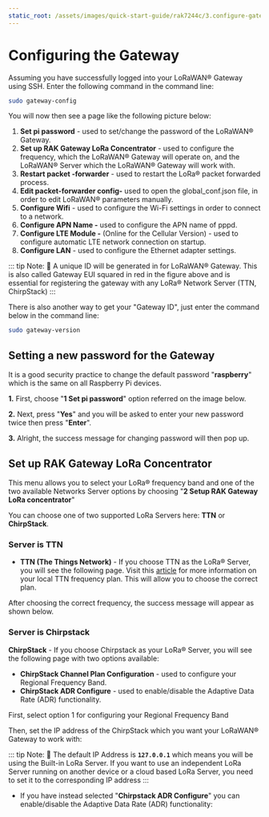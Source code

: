 ```yaml
---
static_root: /assets/images/quick-start-guide/rak7244c/3.configure-gateway
---
```


# Configuring the Gateway

Assuming you have successfully logged into your LoRaWAN® Gateway using SSH. Enter the following command in the command line:

```bash
sudo gateway-config
```

You will now then see a page like the following picture below:

<rk-img
  :src="`${$frontmatter.static_root}/01.ivnbudjlcg1xm2noagvl.png`"
  width="100%"
  figure-number="1"
  caption="Configuration Options for the Gateway"
/>

1. **Set pi password** - used to set/change the password of the LoRaWAN® Gateway.
2. **Set up RAK Gateway LoRa Concentrator** - used to configure the frequency, which the LoRaWAN® Gateway will operate on, and the LoRaWAN® Server which the LoRaWAN® Gateway will work with.
3. **Restart packet -forwarder** - used to restart the LoRa® packet forwarded process.
4. **Edit packet-forwarder config-** used to open the global_conf.json file, in order to edit LoRaWAN® parameters manually.
5. **Configure Wifi** - used to configure the Wi-Fi settings in order to connect to a network.
6. **Configure APN Name -** used to configure the APN name of pppd.
7. **Configure LTE Module -** (Online for the Cellular Version) - used to configure automatic LTE network connection on startup.
8. **Configure LAN** - used to configure the Ethernet adapter settings.

::: tip Note:
:pencil: A unique ID will be generated in for LoRaWAN® Gateway. This is also called Gateway EUI squared in red in the figure above and is essential for registering the gateway with any LoRa® Network Server (TTN, ChirpStack)
:::

There is also another way to get your "Gateway ID", just enter the command below in the command line:

```bash
sudo gateway-version
```

<rk-img
  :src="`${$frontmatter.static_root}/02.8vfjxamrr5jnftl.png`"
  width="100%"
  figure-number="2"
  caption="Gateway ID using the command line"
/>

## Setting a new password for the Gateway

It is a good security practice to change the default password "**raspberry**" which is the same on all Raspberry Pi devices.

**1.** First, choose "**1 Set pi password**" option referred on the image below.

<rk-img
  :src="`${$frontmatter.static_root}/03.lb4lcpcxk9vuhg8xxwkv.png`"
  width="100%"
  figure-number="3"
  caption="Set Pi Password"
/>

**2.** Next, press "**Yes**" and you will be asked to enter your new password twice then press "**Enter**".

<rk-img
  :src="`${$frontmatter.static_root}/04.puwtmxjqflai90ejzwj4.png`"
  width="100%"
  figure-number="4"
  caption="Confirm Password Change"
/>

**3.** Alright, the success message for changing password will then pop up.

<rk-img
  :src="`${$frontmatter.static_root}/05.vm2z749vmvlt92sksnek.png`"
  width="100%"
  figure-number="5"
  caption="Successful Password Change"
/>

## Set up RAK Gateway LoRa Concentrator

This menu allows you to select your LoRa® frequency band and one of the two available Networks Server options by choosing "**2 Setup RAK Gateway LoRa concentrator**"

<rk-img
  :src="`${$frontmatter.static_root}/06.ktnjwl2w33wsmzgth2oh.png`"
  width="100%"
  figure-number="6"
  caption="Choosing Setup RAK Gateway LoRa® concentrator"
/>

You can choose one of two supported LoRa Servers here: **TTN** or
**ChirpStack**.

### Server is TTN

<rk-img
  :src="`${$frontmatter.static_root}/07.ul588xl3su91f9xlqkd9.png`"
  width="100%"
  figure-number="7"
  caption="Server Is TTN"
/>

- **TTN (The Things Network)** - If you choose TTN as the LoRa® Server, you will see the following page. Visit this [article](https://www.thethingsnetwork.org/docs/lorawan/frequencies-by-country.html) for more information on your local TTN frequency plan. This will allow you to choose the correct plan.

<rk-img
  :src="`${$frontmatter.static_root}/08.n2dwbzss4hzqxsevyeqg.jpg`"
  width="100%"
  figure-number="8"
  caption="Selecting the TTN Channel Plan"
/>

After choosing the correct frequency, the success message will appear as shown below.

<rk-img
  :src="`${$frontmatter.static_root}/09.oz0vetzytinpkrmnklmz.png`"
  width="100%"
  figure-number="9"
  caption="Successfully Changed the Frequency"
/>

### Server is Chirpstack

<rk-img
  :src="`${$frontmatter.static_root}/10.wxplmfajuroo8dcgaadk.png`"
  width="100%"
  figure-number="10"
  caption="Server Is TTN"
/>

**ChirpStack** - If you choose Chirpstack as your LoRa® Server, you will see the following page with two options available:

- **ChirpStack Channel Plan Configuration** - used to configure your Regional Frequency Band.
- **ChirpStack ADR Configure** - used to enable/disable the Adaptive Data Rate (ADR)
  functionality.

First, select option 1 for configuring your Regional Frequency Band

<rk-img
  :src="`${$frontmatter.static_root}/11.sdcqyojrwjtpfe3mtj46.png`"
  width="100%"
  figure-number="11"
  caption="Regional Frequency Band Option"
/>

Then, set the IP address of the ChirpStack which you want your LoRaWAN® Gateway to work with:

<rk-img
  :src="`${$frontmatter.static_root}/12.cnm6bvyeuxzzj2uyoes0.png`"
  width="100%"
  figure-number="12"
  caption="Default LoRaServer IP Address"
/>

::: tip Note:
:pencil: The default IP Address is **`127.0.0.1`** which means you will be using the Built-in LoRa Server. If you want to use an independent LoRa Server running on another device or a cloud based LoRa Server, you need to set it to the corresponding IP address
:::

- If you have instead selected "**Chirpstack ADR Configure**" you can enable/disable the Adaptive Data Rate (ADR) functionality:

<rk-img
  :src="`${$frontmatter.static_root}/13.brnbjhabtzzav0bnf52r.png`"
  width="100%"
  figure-number="13"
  caption="Chirpstack ADR Enable/Disable"
/>
